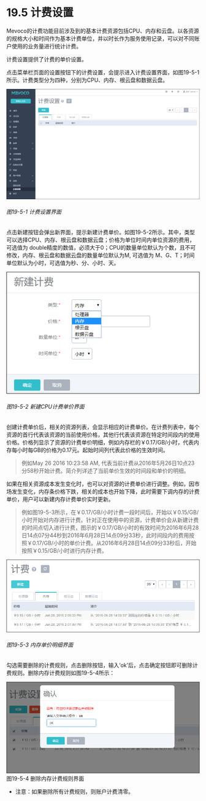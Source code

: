 # 19.5 计费设置

Mevoco的计费功能目前涉及到的基本计费资源包括CPU、内存和云盘。以各资源的规格大小和时间作为基本计费单位，并以时长作为服务使用记录，可以对不同账户使用的业务量进行统计计费。

计费设置提供了计费的单价设置。

点击菜单栏页面的设置按钮下的计费设置，会提示进入计费设置界面，如图19-5-1所示。计费类型分为四种，分别为CPU、内存、根云盘和数据云盘。


![png](../images/19-5-1.png "图19-5-1 计费设置界面")
###### 图19-5-1 计费设置界面

点击新建按钮会弹出新界面，提示新建计费单价。如图19-5-2所示。其中，类型可以选择CPU、内存、根云盘和数据云盘；价格为单位时间内单位资源的费用，可选值为 double精度的数值，必须大于0；CPU的数量单位默认为个数，且不可修改，内存、根云盘和数据云盘的数量单位默认为M, 可选值为 M、G、T；时间单位默认为小时，可选值为秒、分、小时、天。

![png](../images/19-5-2.png "图19-5-2 新建CPU计费单价界面")
###### 图19-5-2 新建CPU计费单价界面

创建计费单价后，相关的资源列表，会显示相应的计费单价。在计费列表中，每个资源的首行代表该资源的当前使用价格，其他行代表该资源在特定时间段内的使用价格。价格列显示了资源的计费单价明细，例如内存栏的￥0.17/GB/小时，代表内存每小时每GB的价格为0.17元。起始时间列代表此价格的生效时间。

> 例如May 26 2016 10:23:58 AM, 代表当前计费从2016年5月26日10点23分58秒开始计费。简介列详述了当前单价生效的时间段和单价的明细。

如果在相关资源成本发生变化时，也可以对资源的计费单价进行调整。例如，因市场发生变化，内存条价格下跌，相关的成本也开始下降，此时需要下调内存的计费单价，用户可以新建内存计费单价实时更新。

> 例如图19-5-3所示，在￥0.17/GB/小时计费一段时间后，开始以￥0.15/GB/小时开始对内存进行计费。针对正在使用中的资源，计费单价会从新建计费的时间点切入进行计费，图示的￥0.17/GB/小时的有效时间为2016年6月28日14点07分44秒到2016年6月28日14点09分33秒，此时间段内的费用按照￥0.17/GB/小时的单价计费。从2016年6月28日14点09分33秒后，开始按照￥0.15/GB/小时进行内存计费。

![png](../images/19-5-3.png "图19-5-3 内存单价明细界面")
###### 图19-5-3 内存单价明细界面

勾选需要删除的计费规则，点击删除按钮，输入‘ok’后，点击确定按钮即可删除计费规则。删除内存计费规则如图19-5-4所示：

![png](../images/19-5-4.png "图19-5-4 内存单价明细界面")
图19-5-4 删除内存计费规则界面

* 注意：如果删除所有计费规则，则账户计费清零。

